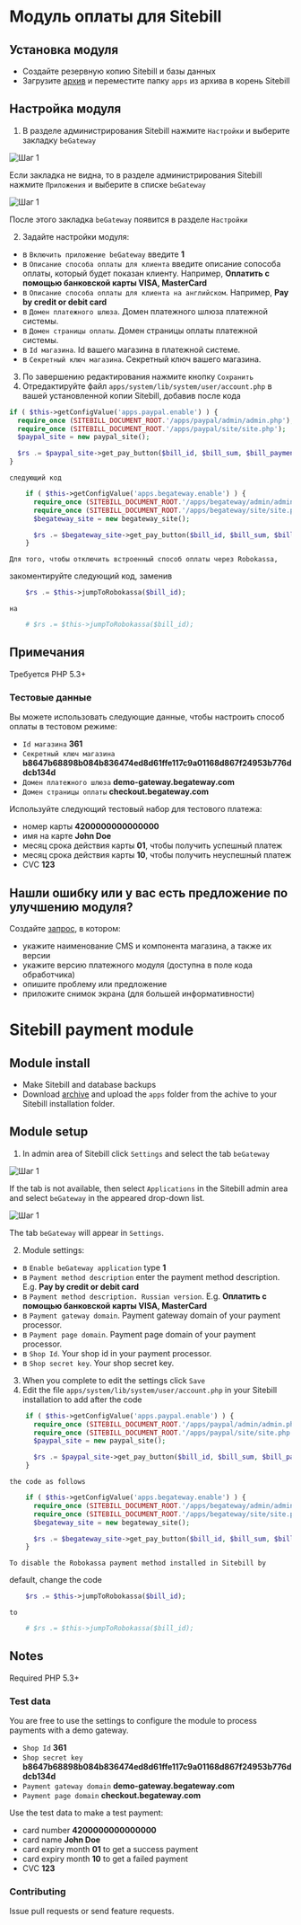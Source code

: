 # Модуль оплаты для Sitebill

## Установка модуля

  * Создайте резервную копию Sitebill и базы данных
  * Загрузите [архив](https://github.com/beGateway/sitebill-payment-module/raw/master/sitebill-payment-module.zip) и переместите папку `apps` из архива в корень Sitebill

## Настройка модуля

1. В разделе администрирования Sitebill нажмите `Настройки` и выберите закладку `beGateway`

  ![Шаг 1](https://github.com/beGateway/sitebill-payment-module/raw/master/doc/pic1.png)

   Если закладка не видна, то в разделе администрирования Sitebill нажмите `Приложения` и выберите в списке `beGateway`

  ![Шаг 1](https://github.com/beGateway/sitebill-payment-module/raw/master/doc/pic1_1.png)

   После этого закладка `beGateway` появится в разделе `Настройки`

2. Задайте настройки модуля:

  * в `Включить приложение beGateway` введите __1__
  * в `Описание способа оплаты для клиента` введите описание сопособа
    оплаты, который будет показан клиенту. Например, __Оплатить с помощью банковской карты VISA, MasterCard__
  * в `Описание способа оплаты для клиента на английском`. Например, __Pay by credit or debit card__
  * в `Домен платежного шлюза`. Домен платежного шлюза платежной
    системы.
  * в `Домен страницы оплаты`. Домен страницы оплаты платежной системы.
  * в `Id магазина`. Id вашего магазина в платежной системе.
  * в `Секретный ключ магазина`. Секретный ключ вашего магазина.

3. По завершению редактирования нажмите кнопку `Сохранить`
4. Отредактируйте файл `apps/system/lib/system/user/account.php` в вашей
   установленной копии Sitebill, добавив после кода

```php
if ( $this->getConfigValue('apps.paypal.enable') ) {
  require_once (SITEBILL_DOCUMENT_ROOT.'/apps/paypal/admin/admin.php');
  require_once (SITEBILL_DOCUMENT_ROOT.'/apps/paypal/site/site.php');
  $paypal_site = new paypal_site();

  $rs .= $paypal_site->get_pay_button($bill_id, $bill_sum, $bill_payment_sum);
}
```

    следующий код

```php
    if ( $this->getConfigValue('apps.begateway.enable') ) {
      require_once (SITEBILL_DOCUMENT_ROOT.'/apps/begateway/admin/admin.php');
      require_once (SITEBILL_DOCUMENT_ROOT.'/apps/begateway/site/site.php');
      $begateway_site = new begateway_site();

      $rs .= $begateway_site->get_pay_button($bill_id, $bill_sum, $bill_payment_sum);
    }
```

    Для того, чтобы отключить встроенный способ оплаты через Robokassa,
закоментируйте следующий код, заменив

```php
    $rs .= $this->jumpToRobokassa($bill_id);
```

    на

```php
    # $rs .= $this->jumpToRobokassa($bill_id);
```


## Примечания

Требуется PHP 5.3+

### Тестовые данные

Вы можете использовать следующие данные, чтобы настроить способ оплаты в
тестовом режиме:

  * `Id магазина` __361__
  * `Секретный ключ магазина` __b8647b68898b084b836474ed8d61ffe117c9a01168d867f24953b776ddcb134d__
  * `Домен платежного шлюза` __demo-gateway.begateway.com__
  * `Домен страницы оплаты` __checkout.begateway.com__

Используйте следующий тестовый набор для тестового платежа:

  * номер карты __4200000000000000__
  * имя на карте __John Doe__
  * месяц срока действия карты __01__, чтобы получить успешный платеж
  * месяц срока действия карты __10__, чтобы получить неуспешный платеж
  * CVC __123__

## Нашли ошибку или у вас есть предложение по улучшению модуля?

Создайте [запрос](https://github.com/beGateway/sitebill-payment-module/issues/new), в котором:

  * укажите наименование CMS и компонента магазина, а также их версии
  * укажите версию платежного модуля (доступна в поле кода обработчика)
  * опишите проблему или предложение
  * приложите снимок экрана (для большей информативности)


# Sitebill payment module

## Module install

  * Make Sitebill and database backups
  * Download [archive](https://github.com/beGateway/sitebill-payment-module/raw/master/sitebill-payment-module.zip) and upload the `apps` folder from the achive to your Sitebill installation folder.

## Module setup

1. In admin area of Sitebill click `Settings` and select the tab `beGateway`

  ![Шаг 1](https://github.com/beGateway/sitebill-payment-module/raw/master/doc/pic1_en.png)

   If the tab is not available, then select `Applications` in the Sitebill admin area and select `beGateway` in the appeared drop-down list.

  ![Шаг 1](https://github.com/beGateway/sitebill-payment-module/raw/master/doc/pic1_1.png)

   The tab `beGateway` will appear in `Settings`.

2. Module settings:

  * в `Enable beGateway application` type __1__
  * в `Payment method description` enter the payment method description. E.g. __Pay by credit or debit card__
  * в `Payment method description. Russian version`. E.g. __Оплатить с помощью банковской карты VISA, MasterCard__
  * в `Payment gateway domain`. Payment gateway domain of your payment processor.
  * в `Payment page domain`. Payment page domain of your payment processor.
  * в `Shop Id`. Your shop id in your payment processor.
  * в `Shop secret key`. Your shop secret key.

3. When you complete to edit the settings click `Save`
4. Edit the file `apps/system/lib/system/user/account.php` in your
   Sitebill installation to add after the code

```php
    if ( $this->getConfigValue('apps.paypal.enable') ) {
      require_once (SITEBILL_DOCUMENT_ROOT.'/apps/paypal/admin/admin.php');
      require_once (SITEBILL_DOCUMENT_ROOT.'/apps/paypal/site/site.php');
      $paypal_site = new paypal_site();

      $rs .= $paypal_site->get_pay_button($bill_id, $bill_sum, $bill_payment_sum);
    }
```

    the code as follows

```php
    if ( $this->getConfigValue('apps.begateway.enable') ) {
      require_once (SITEBILL_DOCUMENT_ROOT.'/apps/begateway/admin/admin.php');
      require_once (SITEBILL_DOCUMENT_ROOT.'/apps/begateway/site/site.php');
      $begateway_site = new begateway_site();

      $rs .= $begateway_site->get_pay_button($bill_id, $bill_sum, $bill_payment_sum);
    }
```

    To disable the Robokassa payment method installed in Sitebill by
default, change the code

```php
    $rs .= $this->jumpToRobokassa($bill_id);
```

    to

```php
    # $rs .= $this->jumpToRobokassa($bill_id);
```

## Notes

Required PHP 5.3+

### Test data

You are free to use the settings to configure the module to process
payments with a demo gateway.

  * `Shop Id` __361__
  * `Shop secret key` __b8647b68898b084b836474ed8d61ffe117c9a01168d867f24953b776ddcb134d__
  * `Payment gateway domain` __demo-gateway.begateway.com__
  * `Payment page domain` __checkout.begateway.com__

Use the test data to make a test payment:

  * card number __4200000000000000__
  * card name __John Doe__
  * card expiry month __01__ to get a success payment
  * card expiry month __10__ to get a failed payment
  * CVC __123__

### Contributing

Issue pull requests or send feature requests.
